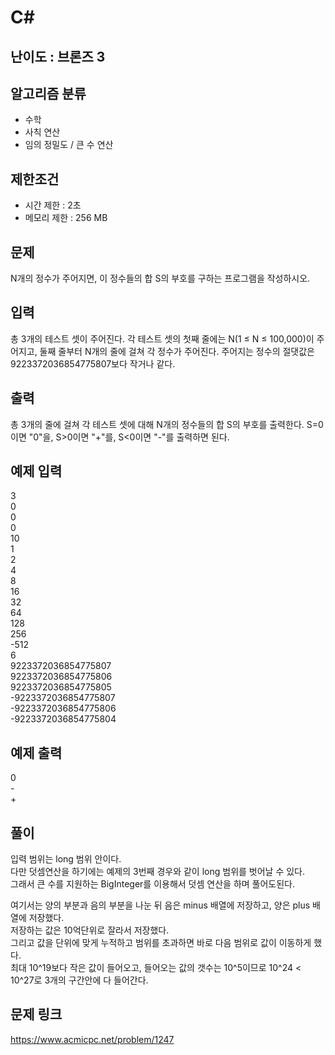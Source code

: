 # C#

## 난이도 : 브론즈 3

## 알고리즘 분류
  - 수학
  - 사칙 연산
  - 임의 정밀도 / 큰 수 연산

## 제한조건
  - 시간 제한 : 2초
  - 메모리 제한 : 256 MB

## 문제
N개의 정수가 주어지면, 이 정수들의 합 S의 부호를 구하는 프로그램을 작성하시오.<br/>


## 입력
총 3개의 테스트 셋이 주어진다. 각 테스트 셋의 첫째 줄에는 N(1 ≤ N ≤ 100,000)이 주어지고, 둘째 줄부터 N개의 줄에 걸쳐 각 정수가 주어진다. 주어지는 정수의 절댓값은 9223372036854775807보다 작거나 같다.<br/>


## 출력
총 3개의 줄에 걸쳐 각 테스트 셋에 대해 N개의 정수들의 합 S의 부호를 출력한다. S=0이면 "0"을, S>0이면 "+"를, S<0이면 "-"를 출력하면 된다.<br/>


## 예제 입력
3<br/>
0<br/>
0<br/>
0<br/>
10<br/>
1<br/>
2<br/>
4<br/>
8<br/>
16<br/>
32<br/>
64<br/>
128<br/>
256<br/>
-512<br/>
6<br/>
9223372036854775807<br/>
9223372036854775806<br/>
9223372036854775805<br/>
-9223372036854775807<br/>
-9223372036854775806<br/>
-9223372036854775804<br/>


## 예제 출력
0<br/>
-<br/>
+<br/>


## 풀이
입력 범위는 long 범위 안이다.<br/>
다만 덧셈연산을 하기에는 예제의 3번째 경우와 같이 long 범위를 벗어날 수 있다.<br/>
그래서 큰 수를 지원하는 BigInteger를 이용해서 덧셈 연산을 하며 풀어도된다.<br/>


여기서는 양의 부분과 음의 부분을 나눈 뒤 음은 minus 배열에 저장하고, 양은 plus 배열에 저장했다.<br/>
저장하는 값은 10억단위로 잘라서 저장했다.<br/>
그리고 값을 단위에 맞게 누적하고 범위를 초과하면 바로 다음 범위로 값이 이동하게 했다.<br/>
최대 10^19보다 작은 값이 들어오고, 들어오는 값의 갯수는 10^5이므로 10^24 < 10^27로 3개의 구간안에 다 들어간다.<br/>


## 문제 링크
https://www.acmicpc.net/problem/1247